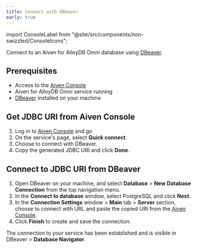 ```yaml
---
title: Connect with DBeaver
early: true
---
```


import ConsoleLabel from "@site/src/components/non-swizzled/ConsoleIcons";

Connect to an Aiven for AlloyDB Omni database using [DBeaver](https://dbeaver.com/).

## Prerequisites

- Access to the [Aiven Console](https://console.aiven.io/)
- Aiven for AlloyDB Omni service running
- [DBeaver](https://dbeaver.io/download/) installed on your machine

## Get JDBC URI from Aiven Console

1. Log in to [Aiven Console](https://console.aiven.io/) and go
1. On the service's <ConsoleLabel name="overview"/> page, select **Quick connect**.
1. Choose to connect with DBeaver.
1. Copy the generated JDBC URI and click **Done**.

## Connect to JDBC URI from DBeaver

1. Open DBeaver on your machine, and select **Database** > **New Database Connection**
   from the top navigation menu.
1. In the **Connect to database** window, select PostgreSQL and click **Next**.
1. In the **Connection Settings** window > **Main** tab > **Server** section,
   choose to connect with URL and paste the copied URI from the
   [Aiven Console](https://console.aiven.io/).
1. Click **Finish** to create and save the connection.

The connection to your service has been established and is visible in
DBeaver > **Database Navigator**.
